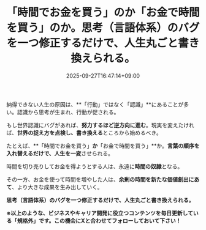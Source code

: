 ﻿---
title: "「時間でお金を買う」のか「お金で時間を買う」のか。思考（言語体系）のバグを一つ修正するだけで、人生丸ごと書き換えられる。"
date: 2025-09-27T16:47:14+09:00
draft: false
---

納得できない人生の原因は、**「行動」ではなく「認識」**にあることが多い。認識から思考が生まれ、行動が促される。

もし世界認識にバグがあれば、**努力するほど逆方向に進む**。現実を変えたければ、**世界の捉え方を点検し、書き換える**ところから始めるべき。



たとえば、**「時間でお金を買う」**か**「お金で時間を買う」**か。**言葉の順序を入れ替えるだけで、人生を一変**させられる。

時間を切り売りしてお金を得ようとする人は、永遠に**時間の奴隷**となる。

その一方、お金を使って時間を増やした人は、**余剰の時間を新たな価値創出にあて**、より大きな成果を生み出していく。



**思考（言語体系）のバグを一つ修正するだけで、人生丸ごと書き換えられる。**



**※以上のような、ビジネスやキャリア開発に役立つコンテンツを毎日更新している「規格外」です。この機会にXと合わせてフォローしておいて下さい！**